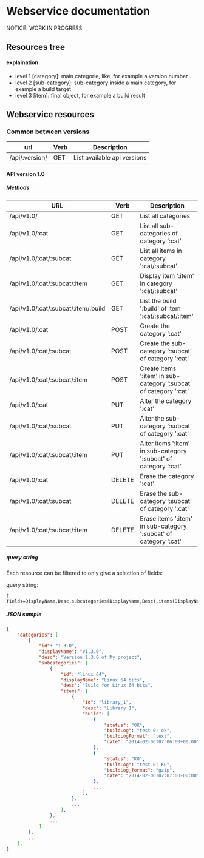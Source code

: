 # Webservice documentation #

NOTICE: WORK IN PROGRESS

## Resources tree ##

#### explaination ####

* level 1 [category]: main categorie, like, for example a version number
* level 2 [sub-category]: sub-category inside a main category, for example a build target
* level 3 [item]: final object, for example a build result

## Webservice resources ##

### Common between versions ###

|      url       | Verb |         Description         |
|----------------|------|-----------------------------|
| /api/:version/ | GET  | List available api versions |


#### API version 1.0 ####

##### Methods #####

| URL                                  | Verb   | Description                                                       |
|--------------------------------------|--------|-------------------------------------------------------------------|
| /api/v1.0/                           | GET    | List all categories                                               |
| /api/v1.0/:cat                       | GET    | List all sub-categories of category ':cat'                        |
| /api/v1.0/:cat/:subcat               | GET    | List all items in category ':cat/:subcat'                         |
| /api/v1.0/:cat/:subcat/:item         | GET    | Display item ':item' in category ':cat/:subcat'                   |
| /api/v1.0/:cat/:subcat/:item/:build  | GET    | List the build ':build' of item ':cat/:subcat/:item'              |
| /api/v1.0/:cat                       | POST   | Create the category ':cat'                                        |
| /api/v1.0/:cat/:subcat               | POST   | Create the sub-category ':subcat' of category ':cat'              |
| /api/v1.0/:cat/:subcat/:item         | POST   | Create items ':item' in sub-category ':subcat' of category ':cat' |
| /api/v1.0/:cat                       | PUT    | Alter the category ':cat'                                         |
| /api/v1.0/:cat/:subcat               | PUT    | Alter the sub-category ':subcat' of category ':cat'               |
| /api/v1.0/:cat/:subcat/:item         | PUT    | Alter items ':item' in sub-category ':subcat' of category ':cat'  |
| /api/v1.0/:cat                       | DELETE | Erase the category ':cat'                                         |
| /api/v1.0/:cat/:subcat               | DELETE | Erase the sub-category ':subcat' of category ':cat'               |
| /api/v1.0/:cat/:subcat/:item         | DELETE | Erase items ':item' in sub-category ':subcat' of category ':cat'  |

##### query string #####

Each resource can be filtered to only give a selection of fields:

query string:

```
?fields=DisplayName,Desc,subcategories(DisplayName,Desc),items(DisplayName)
````

##### JSON sample #####

```json
{
    "categories": [
        {
            "id": "1.3.0",
            "displayName": "V1.3.0",
            "desc": "Version 1.3.0 of My project",
            "subcategories": [
                {
                    "id": "linux_64",
                    "displayName": "Linux 64 bits",
                    "desc": "Build for Linux 64 bits",
                    "items": [
                        {
                            "id": "library_1",
                            "desc": "Library 1",
                            "build": [ 
                                {
                                    "status": "OK",
                                    "buildLog": "test 0: ok",
                                    "buildLogFormat": "text",
                                    "date": "2014-02-06T07:06:00+00:00",
                                },
                                {
                                    "status": "KO",
                                    "buildLog": "test 0: KO",
                                    "buildLog_format": "gzip",
                                    "date": "2014-02-06T07:07:00+00:00"
                                },
                                ...
                            ],
                        },
                        ...
                    ],
                },
                ...
            ]
        },
        ...
    ],
}
```

